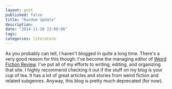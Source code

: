 ```yaml
---
layout: post
published: false
title: "Random Update"
description:
date: "2014-11-28 22:00:06"
tags:
categories: literature
---
```


As you probably can tell, I haven't blogged in quite a long time. There's a
very good reason for this though: I've become the managing editor of <a
href="http://weirdfictionreview.com">Weird Fiction Review</a>. I've put all of
my efforts to writing, editing, and organizing that site. I highly recommend
checking it out if the stuff on my blog is your cup of tea. It has a lot of
great articles and stories from weird fiction and related subgenres. Anyway,
this blog is pretty much deprecated (for now).
